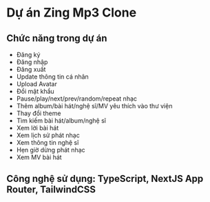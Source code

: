 # Dự án Zing Mp3 Clone

## Chức năng trong dự án

-  Đăng ký
-  Đăng nhập
-  Đăng xuất
-  Update thông tin cá nhân
-  Upload Avatar
-  Đổi mật khẩu
-  Pause/play/next/prev/random/repeat nhạc
-  Thêm album/bài hát/nghệ sĩ/MV yêu thích vào thư viện
-  Thay đổi theme
-  Tìm kiếm bài hát/album/nghệ sĩ
-  Xem lời bài hát
-  Xem lịch sử phát nhạc
-  Xem thông tin nghệ sĩ
-  Hẹn giờ dừng phát nhạc
-  Xem MV bài hát

## Công nghệ sử dụng: TypeScript, NextJS App Router, TailwindCSS
